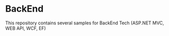 # BackEnd
This repository contains several samples for BackEnd Tech (ASP.NET MVC, WEB API, WCF, EF)
